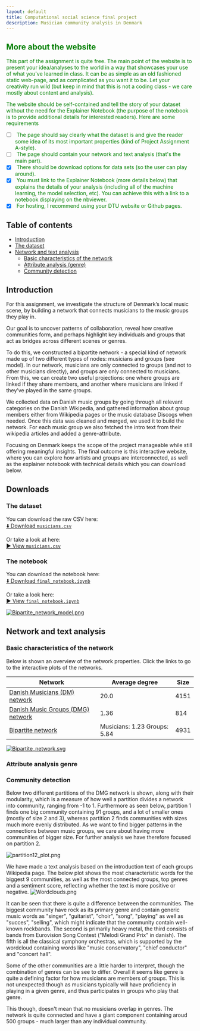 ```yaml
---
layout: default
title: Computational social science final project
description: Musician community analysis in Denmark
---
```



## <span style="color:green"> More about the website</span>

<span style="color:green"> This part of the assignment is quite free. The main point of the website is to present your idea/analyses to the world in a way that showcases your use of what you've learned in class. It can be as simple as an old fashioned static web-page, and as complicated as you want it to be. Let your creativity run wild (but keep in mind that this is not a coding class - we care mostly about content and analysis). </span>

<span style="color:green"> The website should be self-contained and tell the story of your dataset without the need for the Explainer Notebook (the purpose of the notebook is to provide additional details for interested readers). Here are some requirements </span>

- [ ] <span style="color:green"> The page should say clearly what the dataset is and give the reader some idea of its most important properties (kind of Project Assignment A-style).</span>
- [ ] <span style="color:green"> The page should contain your network and text analysis (that's the main part).</span>
- [x] <span style="color:green"> There should be download options for data sets (so the user can play around).</span>
- [x] <span style="color:green"> You must link to the Explainer Notebook (more details below) that explains the details of your analysis (including all of the machine learning, the model selection, etc). You can achieve this with a link to a notebook displaying on the nbviewer.</span>
- [X] <span style="color:green"> For hosting, I recommend using your DTU website or Github pages.</span>

## Table of contents
- [Introduction](#introduction)
- [The dataset](#the-dataset)
- [Network and text analysis](#network-and-text-analysis)
  - [Basic characteristics of the network](#basic-characteristics-of-the-network)
  - [Attribute analysis (genre)](#attribute-analysis-genre)
  - [Community detection](#community-detection)

## Introduction

For this assignment, we investigate the structure of Denmark’s local music scene, by building a network that connects musicians to the music groups they play in. 

Our goal is to uncover patterns of collaboration, reveal how creative communities form, and perhaps highlight key individuals and groups that act as bridges across different scenes or genres.

To do this, we constructed a bipartite network - a special kind of network made up of two different types of nodes: musicians and groups (see model). 
In our network, musicians are only connected to groups (and not to other musicians directly), and groups are only connected to musicians. From this, we can create two useful projections: one where groups are linked if they share members, and another where musicians are linked if they’ve played in the same groups.

We collected data on Danish music groups by going through all relevant categories on the Danish Wikipedia, and gathered information about group members either from Wikipedia pages or the music database Discogs when needed. 
Once this data was cleaned and merged, we used it to build the network. For each music group we also fetched the intro text from their wikipedia articles and added a genre-attribute.

Focusing on Denmark keeps the scope of the project manageable while still offering meaningful insights. 
The final outcome is this interactive website, where you can explore how artists and groups are interconnected, as well as the explainer notebook with technical details which you can download below. 

## Downloads
### The dataset
You can download the raw CSV here:\
[⬇️ Download `musicians.csv`](/data/musicians.csv)

Or take a look at here:\
[▶️ View `musicians.csv`](https://github.com/Aaresh1705/CSS_project_final/blob/main/data/musicians.csv)

### The notebook
You can download the notebook here:\
[⬇️ Download `final_notebook.ipynb`](assets/final_notebook.ipynb)

Or take a look here:\
[▶️ View `final_notebook.ipynb`](https://github.com/Aaresh1705/CSS_project_final/blob/main/final_notebook.ipynb)

[![Bipartite_network_model.png](assets/images/Bipartite_network_model.png)](https://aaresh1705.github.io/CSS_project_final/network_test.html)

## Network and text analysis
### Basic characteristics of the network
Below is shown an overview of the network properties. 
Click the links to go to the interactive plots of the networks.

| Network                                                                                      | Average degree               | Size |
|----------------------------------------------------------------------------------------------| ---------------------------- | ---- |
| [Danish Musicians (DM) network](assets/graphs/network.html) | 20.0                         | 4151 |
| [Danish Music Groups (DMG) network](assets/graphs/network.html)                              | 1.36                         | 814  |
| [Bipartite network](assets/graphs/bipartite.html)                                            | Musicians: 1.23  Groups: 5.84| 4931 |

[![Bipartite_network.svg](assets/images/bipartite_network.svg)](assets/graphs/bipartite.html)

### Attribute analysis genre
### Community detection
Below two different partitions of the DMG network is shown, along with their modularity, which is a measure of how well a partition divides a network into community, ranging from -1 to 1. Furthermore as seen below, partition 1 finds one big community containing 91 groups, and a lot of smaller ones (mostly of size 2 and 3), whereas partition 2 finds communities with sizes much more evenly distributed. As we want to find bigger patterns in the connections between music groups, we care about having more communities of bigger size. For further analysis we have therefore focused on partition 2. 

![partition12_plot.png](assets/images/partition12_plot.png)

We have made a text analysis based on the introduction text of each groups Wikipedia page. The below plot shows the most characteristic words for the biggest 9 communities, as well as the most connected groups, top genres and a sentiment score, reflecting whether the text is more positive or negative.
![Wordclouds.png](assets/images/Wordclouds.png)

It can be seen that there is quite a difference between the communities. The biggest community have rock as its primary genre and contain generic music words as "singer", "guitarist", "choir", "song", "playing" as well as "succes", "selling", which might indicate that the community contain well-known rockbands. The second is primarily heavy metal, the third consists of bands from Eurovision Song Contest ("Melodi Grand Prix" in danish). The fifth is all the classical symphony orchestras, which is supported by the wordcloud containing words like "music conservatory", "chief conductor" and "concert hall". 

Some of the other communities are a little harder to interpret, though the combination of genres can be see to differ. Overall it seems like genre is quite a defining factor for how musicians are members of groups. This is not unexpected though as musicians typically will have proficiency in playing in a given genre, and thus participates in groups who play that genre. 

This though, doesn't mean that no musicians overlap in genres. The network is quite connected and have a giant component containing aroud 500 groups - much larger than any individual community.



